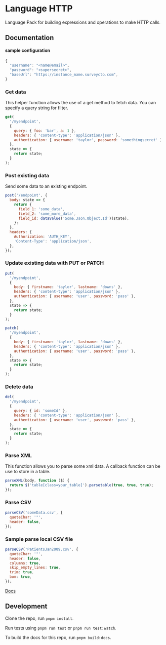 # Language HTTP

Language Pack for building expressions and operations to make HTTP calls.

## Documentation

#### sample configuration

```js
{
  "username": "<name@email>",
  "password": "<supersecret>",
  "baseUrl": "https://instance_name.surveycto.com",
}
```

### Get data

This helper function allows the use of a get method to fetch data. You can
specify a query string for filter.

```js
get(
  '/myendpoint',
  {
    query: { foo: 'bar', a: 1 },
    headers: { 'content-type': 'application/json' },
    authentication: { username: 'taylor', password: 'somethingsecret' },
  },
  state => {
    return state;
  }
);
```

### Post existing data

Send some data to an existing endpoint.

```js
post('/endpoint', {
  body: state => {
    return {
      field_1: 'some_data',
      field_2: 'some_more_data',
      field_id: dataValue('Some.Json.Object.Id')(state),
    };
  },
  headers: {
    Authorization: 'AUTH_KEY',
    'Content-Type': 'application/json',
  },
});
```

### Update existing data with PUT or PATCH

```js
put(
  '/myendpoint',
  {
    body: { firstname: 'taylor', lastname: 'downs' },
    headers: { 'content-type': 'application/json' },
    authentication: { username: 'user', password: 'pass' },
  },
  state => {
    return state;
  }
);
```

```js
patch(
  '/myendpoint',
  {
    body: { firstname: 'taylor', lastname: 'downs' },
    headers: { 'content-type': 'application/json' },
    authentication: { username: 'user', password: 'pass' },
  },
  state => {
    return state;
  }
);
```

### Delete data

```js
del(
  '/myendpoint',
  {
    query: { id: 'someId' },
    headers: { 'content-type': 'application/json' },
    authentication: { username: 'user', password: 'pass' },
  },
  state => {
    return state;
  }
);
```

### Parse XML

This function allows you to parse some xml data. A callback function can be use
to store in a table.

```js
parseXML(body, function ($) {
  return $('table[class=your_table]').parsetable(true, true, true);
});
```

### Parse CSV

```js
parseCSV('someData.csv', {
  quoteChar: '"',
  header: false,
});
```

### Sample parse local CSV file

```js
parseCSV('PatientsJan2009.csv', {
  quoteChar: '"',
  header: false,
  columns: true,
  skip_empty_lines: true,
  trim: true,
  bom: true,
});
```

[Docs](docs/index)

## Development

Clone the repo, run `pnpm install`.

Run tests using `pnpm run test` or `pnpm run test:watch`.

To build the docs for this repo, run `pnpm build:docs`.
